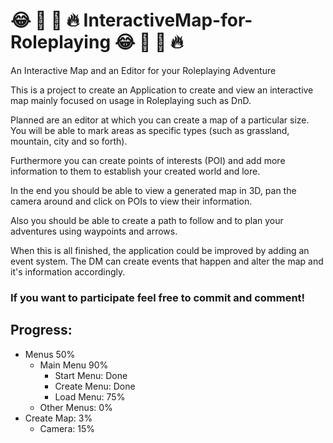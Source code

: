 # :joy: :100: :thinking: :fire: InteractiveMap-for-Roleplaying :joy: :100: :thinking: :fire:
An Interactive Map and an Editor for your Roleplaying Adventure


This is a project to create an Application to create and view an interactive map mainly focused on usage in Roleplaying such as DnD.

Planned are an editor at which you can create a map of a particular size. You will be able to mark areas as specific types (such as grassland, mountain, city and so forth).

Furthermore you can create points of interests (POI) and add more information to them to establish your created world and lore.


In the end you should be able to view a generated map in 3D, pan the camera around and click on POIs to view their information.

Also you should be able to create a path to follow and to plan your adventures using waypoints and arrows.


When this is all finished, the application could be improved by adding an event system. The DM can create events that happen and alter the map and it's information accordingly.

### If you want to participate feel free to commit and comment!

## Progress:
- Menus             50%
  - Main Menu       90%
    - Start Menu:   Done
    - Create Menu:  Done
    - Load Menu:    75%
  - Other Menus:    0%
- Create Map:       3%
  - Camera:         15%
